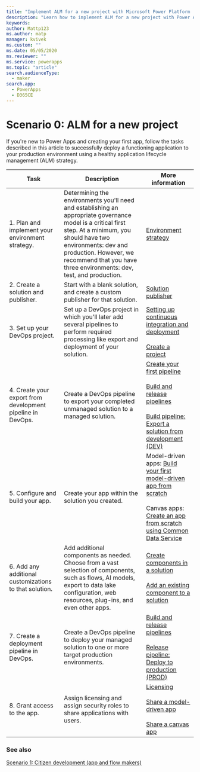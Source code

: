 ```yaml
---
title: "Implement ALM for a new project with Microsoft Power Platform | Microsoft Docs"
description: "Learn how to implement ALM for a new project with Power Apps"
keywords: 
author: Mattp123
ms.author: matp
manager: kvivek
ms.custom: ""
ms.date: 05/05/2020
ms.reviewer: ""
ms.service: powerapps
ms.topic: "article"
search.audienceType: 
  - maker
search.app: 
  - PowerApps
  - D365CE
---
```


# Scenario 0: ALM for a new project
If you're new to Power Apps and creating your first app, follow the
tasks described in this article to successfully deploy a functioning application to your production environment using a healthy application lifecycle management (ALM) strategy.

| Task  | Description       | More information   |
|-------|-------------------|--------------------|
| 1. Plan and implement your environment strategy.           | Determining the environments you'll need and establishing an appropriate governance model is a critical first step. At a minimum, you should have two environments: dev and production. However, we recommend that you have three environments: dev, test, and production. | [Environment strategy](environment-strategy-alm.md) |
| 2. Create a solution and publisher.      | Start with a blank solution, and create a custom publisher for that solution.        | [Solution publisher](solution-concepts-alm.md#solution-publisher)    |
| 3. Set up your DevOps project.     | Set up a DevOps project in which you'll later add several pipelines to perform required processing like export and deployment of your solution.         | [Setting up continuous integration and deployment](basics-alm.md#continuous-integration-and-deployment)<br /><br /> [Create a project](https://docs.microsoft.com/azure/devops/pipelines/get-started/pipelines-sign-up?view=azure-devops#create-a-project)   |
| 4. Create your export from development pipeline in DevOps. | Create a DevOps pipeline to export your completed unmanaged solution to a managed solution.     | [Create your first pipeline](https://docs.microsoft.com/azure/devops/pipelines/create-first-pipeline?view=azure-devops)<br /><br />[Build and release pipelines](devops-build-tools.md#build-and-release-pipelines)<br /><br /> [Build pipeline: Export a solution from development (DEV)](devops-build-tools.md#build-pipeline-export-solution-from-development)            |
| 5. Configure and build your app.     | Create your app within the solution you created.   | Model-driven apps: [Build your first model-driven app from scratch](/powerapps/maker/model-driven-apps/build-first-model-driven-app)<br /> <br />Canvas apps: [Create an app from scratch using Common Data Service](/powerapps/maker/canvas-apps/data-platform-create-app-scratch)     |
| 6. Add any additional customizations to that solution.     | Add additional components as needed. Choose from a vast selection of components, such as flows, AI models, export to data lake configuration, web resources, plug-ins, and even other apps.  | [Create components in a solution](/powerapps/maker/common-data-service/use-solution-explorer#create-components-in-a-solution)<br /><br />[Add an existing component to a solution](/powerapps/maker/common-data-service/use-solution-explorer#add-an-existing-component-to-a-solution) |
| 7. Create a deployment pipeline in DevOps.                 | Create a DevOps pipeline to deploy your managed solution to one or more target production environments.      | [Build and release pipelines](devops-build-tools.md#build-and-release-pipelines)<br /><br /> [Release pipeline: Deploy to production (PROD)](devops-build-tools.md#release-pipeline-deploy-to-production)   |
| 8. Grant access to the app.     | Assign licensing and assign security roles to share applications with users.      | [Licensing](basics-alm.md#licensing)<br /><br /> [Share a model-driven app](/powerapps/maker/model-driven-apps/share-model-driven-app)<br /><br /> [Share a canvas app](/powerapps/maker/canvas-apps/share-app)    |

### See also
[Scenario 1: Citizen development (app and flow makers)](citizen-dev-alm.md)

